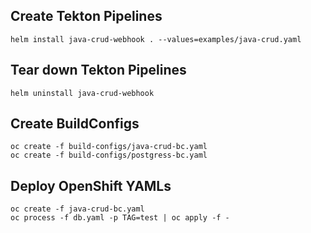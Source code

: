 ## Create Tekton Pipelines
```
helm install java-crud-webhook . --values=examples/java-crud.yaml
```
## Tear down Tekton Pipelines
```
helm uninstall java-crud-webhook
```

## Create BuildConfigs
```
oc create -f build-configs/java-crud-bc.yaml
oc create -f build-configs/postgress-bc.yaml
```

## Deploy OpenShift YAMLs

```
oc create -f java-crud-bc.yaml
oc process -f db.yaml -p TAG=test | oc apply -f -
```
